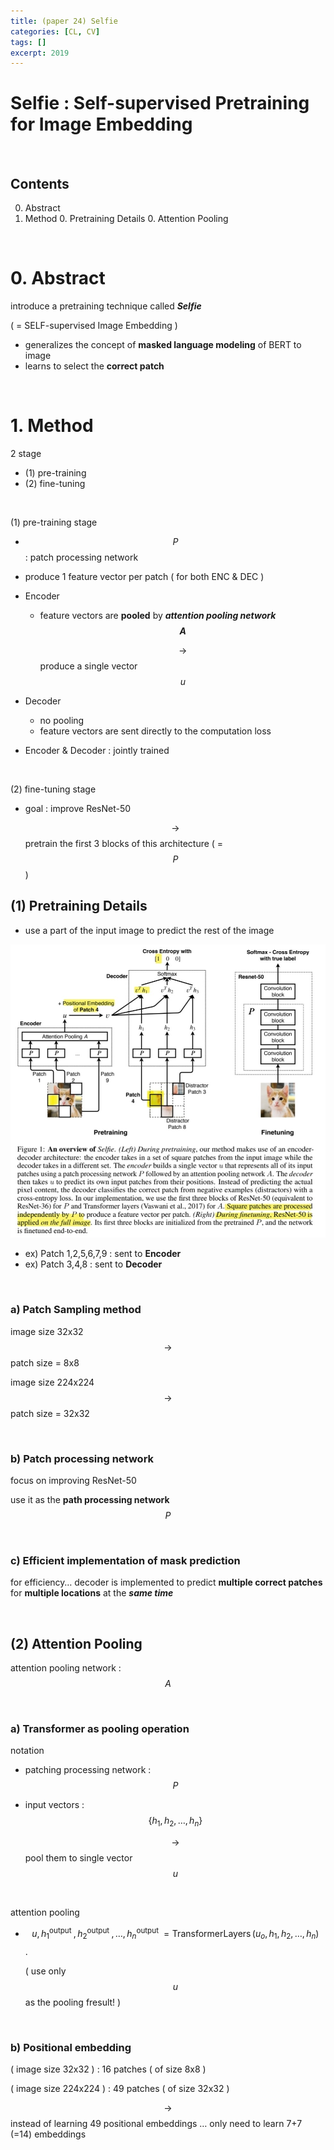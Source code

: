 ```yaml
---
title: (paper 24) Selfie
categories: [CL, CV]
tags: []
excerpt: 2019
---
```


<script src="https://cdn.mathjax.org/mathjax/latest/MathJax.js?config=TeX-AMS-MML_HTMLorMML" type="text/javascript"></script>

# Selfie : Self-supervised Pretraining for Image Embedding

<br>

## Contents

0. Abstract
0. Method
   0. Pretraining Details
   0. Attention Pooling



<br>

# 0. Abstract

introduce a pretraining technique called ***Selfie***

( = SELF-supervised Image Embedding )

- generalizes the concept of **masked language modeling** of BERT to image
- learns to select the **correct patch**

<br>

# 1. Method

2 stage

- (1) pre-training
- (2) fine-tuning

<br>

(1) pre-training stage

- $$P$$ : patch processing network

- produce 1 feature vector per patch ( for both ENC & DEC )

- Encoder

  - feature vectors are **pooled** by ***attention pooling network $$A$$***

    $$\rightarrow$$ produce a single vector $$u$$

- Decoder

  - no pooling
  - feature vectors are sent directly to the computation loss

- Encoder & Decoder : jointly trained

<br>

(2) fine-tuning stage

- goal : improve ResNet-50

  $$\rightarrow$$ pretrain the first 3 blocks of this architecture ( = $$P$$ )

## (1) Pretraining Details

- use a part of the input image to predict the rest of the image

![figure2](/assets/img/cl/img52.jpeg)

- ex) Patch 1,2,5,6,7,9 : sent to **Encoder**
- ex) Patch 3,4,8 : sent to **Decoder**

<br>

### a) Patch Sampling method

image size 32x32 $$\rightarrow$$ patch size = 8x8

image size 224x224 $$\rightarrow$$ patch size = 32x32

<br>

### b) Patch processing network

focus on improving ResNet-50

use it as the **path processing network** $$P$$

<br>

### c) Efficient implementation of mask prediction

for efficiency… decoder is implemented to predict **multiple correct patches** for **multiple locations** at the ***same time***

<br>

## (2) Attention Pooling

attention pooling network : $$A$$

<br>

### a) Transformer as pooling operation

notation

- patching processing network : $$P$$

- input vectors : $$\left\{h_1, h_2, \ldots, h_n\right\}$$

  $$\rightarrow$$ pool them to single vector $$u$$

<br>

attention pooling

- $$u, h_1^{\text {output }}, h_2^{\text {output }}, \ldots, h_n^{\text {output }}=\operatorname{TransformerLayers}\left(u_o, h_1, h_2, \ldots, h_n\right)$$.

  ( use only $$u$$ as the pooling fresult! )

<br>

### b) Positional embedding

( image size 32x32 ) : 16 patches ( of size 8x8 )

( image size 224x224 ) : 49 patches ( of size 32x32 )

$$\rightarrow$$ instead of learning 49 positional embeddings … only need to learn 7+7 (=14) embeddings

